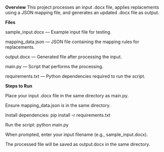 **Overview**
This project processes an input .docx file, applies replacements using a JSON mapping file, and generates an updated .docx file as output.

**Files**

sample_input.docx — Example input file for testing.

mapping_data.json — JSON file containing the mapping rules for replacements.

output.docx — Generated file after processing the input.

main.py — Script that performs the processing.

requirements.txt — Python dependencies required to run the script.


**Steps to Run**

Place your input .docx file in the same directory as main.py.

Ensure mapping_data.json is in the same directory.

Install dependencies:
pip install -r requirements.txt

Run the script:
python main.py

When prompted, enter your input filename (e.g., sample_input.docx).

The processed file will be saved as output.docx in the same directory.
